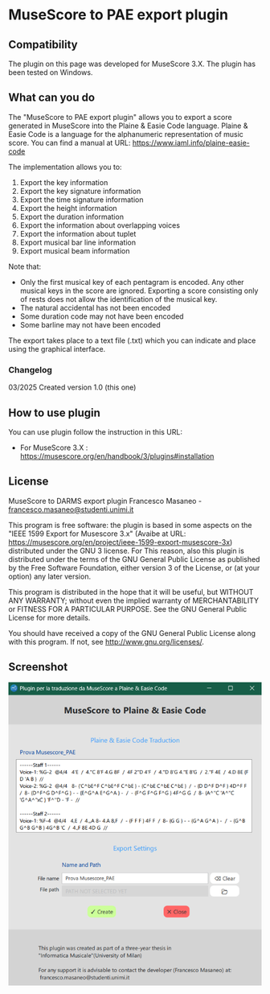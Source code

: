 # MuseScore to PAE export plugin
## Compatibility
The plugin on this page was developed for MuseScore 3.X.
The plugin has been tested on Windows.

## What can you do
The "MuseScore to PAE export plugin" allows you to export a score generated in MuseScore into the Plaine &amp; Easie Code language.
Plaine &amp; Easie Code is a language for the alphanumeric representation of music score. You can find a manual at URL: https://www.iaml.info/plaine-easie-code 

The implementation allows you to:
1. Export the key information
2. Export the key signature information
3. Export the time signature information
4. Export the height information
5. Export the duration information
6. Export the information about overlapping voices
7. Export the information about tuplet
8. Export musical bar line information
9. Export musical beam information

Note that:
- Only the first musical key of each pentagram is encoded. Any other musical keys in the score are ignored. Exporting a score consisting only of rests does not allow the identification of the musical key.
- The natural accidental has not been encoded
- Some duration code may not have been encoded
- Some barline may not have been encoded

The export takes place to a text file (.txt) which you can indicate and place using the graphical interface.

### Changelog
03/2025 Created version 1.0 (this one)

## How to use plugin
You can use plugin follow the instruction in this URL:
- For MuseScore 3.X : https://musescore.org/en/handbook/3/plugins#installation

## License
MuseScore to DARMS export plugin Francesco Masaneo - francesco.masaneo@studenti.unimi.it

This program is free software: the plugin is based in some aspects on the "IEEE 1599 Export for Musescore 3.x" (Avaibe at URL: https://musescore.org/en/project/ieee-1599-export-musescore-3x) distributed under the GNU 3 license. For This reason, also this plugin is distributed under the terms of the GNU General Public License as published by the Free Software Foundation, either version 3 of the License, or (at your option) any later version.

This program is distributed in the hope that it will be useful, but WITHOUT ANY WARRANTY; without even the implied warranty of  MERCHANTABILITY or FITNESS FOR A PARTICULAR PURPOSE.  See the GNU General Public License for more details.

You should have received a copy of the GNU General Public License along with this program.  If not, see <http://www.gnu.org/licenses/>.

## Screenshot
![image](https://github.com/Fra-maS/MuseScore-to-PAE/blob/main/interfaccia.png)
